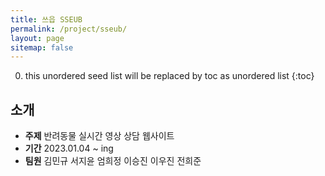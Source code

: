 ```yaml
---
title: 쓰읍 SSEUB
permalink: /project/sseub/
layout: page
sitemap: false
---
```


<head>
  <style>
    ul {
      margin-bottom: 0px;
    }
    div.explain {
      font-size: 14px;
      padding-left: 39px;
    }
  </style>
</head>

0. this unordered seed list will be replaced by toc as unordered list
{:toc}

## 소개
- **주제** 반려동물 실시간 영상 상담 웹사이트
- **기간** 2023.01.04 ~ ing
- **팀원** 김민규 서지윤 엄희정 이승진 이우진 전희준
